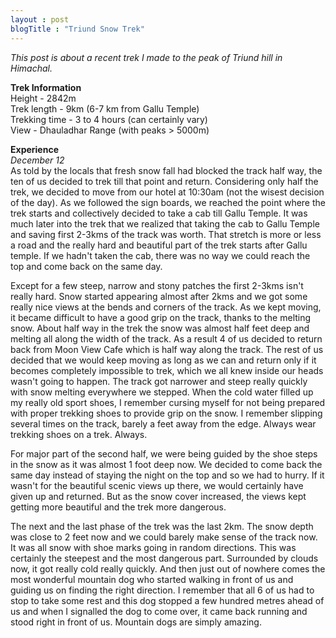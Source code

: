 ```yaml
---
layout : post
blogTitle : "Triund Snow Trek"
---
```

*This post is about a recent trek I made to the peak of Triund hill in Himachal\.*

__Trek Information__ <br>
Height - 2842m <br>
Trek length - 9km (6-7 km from Gallu Temple) <br>
Trekking time - 3 to 4 hours (can certainly vary) <br>
View - Dhauladhar Range (with peaks > 5000m) <br>

__Experience__ <br>
*December 12* <br>
As told by the locals that fresh snow fall had blocked the track half way, the ten of us decided to trek till that point and return. Considering only half the trek, we decided to move from our hotel at 10:30am (not the wisest decision of the day). As we followed the sign boards, we reached the point where the trek starts and collectively decided to take a cab till Gallu Temple. It was much later into the trek that we realized that taking the cab to Gallu Temple and saving first 2-3kms of the track was worth. That stretch is more or less a road and the really hard and beautiful part of the trek starts after Gallu temple. If we hadn\'t taken the cab, there was no way we could reach the top and come back on the same day.

Except for a few steep, narrow and stony patches the first 2-3kms isn\'t really hard. Snow started appearing almost after 2kms and we got some really nice views at the bends and corners of the track. As we kept moving, it became difficult to have a good grip on the track, thanks to the melting snow. About half way in the trek the snow was almost half feet deep and melting all along the width of the track. As a result 4 of us decided to return back from Moon View Cafe which is half way along the track. The rest of us decided that we would keep moving as long as we can and return only if it becomes completely impossible to trek, which we all knew inside our heads wasn\'t going to happen. The track got narrower and steep really quickly with snow melting everywhere we stepped. When the cold water filled up my really old sport shoes, I remember cursing myself for not being prepared with proper trekking shoes to provide grip on the snow. I remember slipping several times on the track, barely a feet away from the edge. Always wear trekking shoes on a trek. Always.

For major part of the second half, we were being guided by the shoe steps in the snow as it was almost 1 foot deep now. We decided to come back the same day instead of staying the night on the top and so we had to hurry. If it wasn't for the beautiful scenic views up there, we would certainly have given up and returned. But as the snow cover increased, the views kept getting more beautiful and the trek more dangerous. 

The next and the last phase of the trek was the last 2km. The snow depth was close to 2 feet now and we could barely make sense of the track now. It was all snow with shoe marks going in random directions. This was certainly the steepest and the most dangerous part. Surrounded by clouds now, it got really cold really quickly. And then just out of nowhere comes the most wonderful mountain dog who started walking in front of us and guiding us on finding the right direction. I remember that all 6 of us had to stop to take some rest and this dog stopped a few hundred metres ahead of us and when I signalled the dog to come over, it came back running and stood right in front of us. Mountain dogs are simply amazing. 



